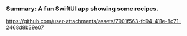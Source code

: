 ### Summary: A fun SwiftUI app showing some recipes.

https://github.com/user-attachments/assets/7901f563-fd94-411e-8c71-2468d8b39e07
